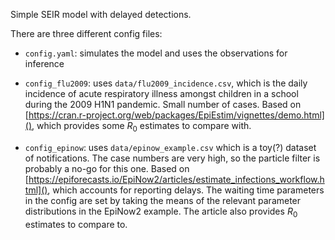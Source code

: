 Simple SEIR model with delayed detections.

There are three different config files:
- `config.yaml`: simulates the model and uses the observations for inference

- `config_flu2009`: uses `data/flu2009_incidence.csv`, which is the daily incidence of acute respiratory illness amongst children in a school during the 2009 H1N1 pandemic. Small number of cases. Based on [https://cran.r-project.org/web/packages/EpiEstim/vignettes/demo.html](), which provides some $R_0$ estimates to compare with.

- `config_epinow`: uses `data/epinow_example.csv` which is a toy(?) dataset of notifications. The case numbers are very high, so the particle filter is probably a no-go for this one. Based on [https://epiforecasts.io/EpiNow2/articles/estimate_infections_workflow.html](), which accounts for reporting delays. The waiting time parameters in the config are set by taking the means of the relevant parameter distributions in the EpiNow2 example. The article also provides $R_0$ estimates to compare to.




